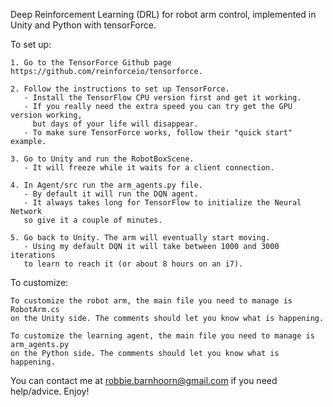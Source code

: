 Deep Reinforcement Learning (DRL) for robot arm control, implemented in Unity and Python with tensorForce.

To set up:
    
    1. Go to the TensorForce Github page https://github.com/reinforceio/tensorforce.

    2. Follow the instructions to set up TensorForce.
       - Install the TensorFlow CPU version first and get it working.
       - If you really need the extra speed you can try get the GPU version working,
         but days of your life will disappear.
       - To make sure TensorForce works, follow their "quick start" example.

    3. Go to Unity and run the RobotBoxScene.
       - It will freeze while it waits for a client connection.

    4. In Agent/src run the arm_agents.py file.
       - By default it will run the DQN agent.
       - It always takes long for TensorFlow to initialize the Neural Network
       so give it a couple of minutes.

    5. Go back to Unity. The arm will eventually start moving.
       - Using my default DQN it will take between 1000 and 3000 iterations
       to learn to reach it (or about 8 hours on an i7).

To customize:

    To customize the robot arm, the main file you need to manage is RobotArm.cs
    on the Unity side. The comments should let you know what is happening.

    To customize the learning agent, the main file you need to manage is arm_agents.py
    on the Python side. The comments should let you know what is happening.

You can contact me at robbie.barnhoorn@gmail.com if you need help/advice. Enjoy!